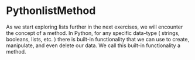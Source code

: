 # PythonlistMethod
As we start exploring lists further in the next exercises, we will encounter the concept of a method.  In Python, for any specific data-type ( strings, booleans, lists, etc. ) there is built-in functionality that we can use to create, manipulate, and even delete our data. We call this built-in functionality a method.
